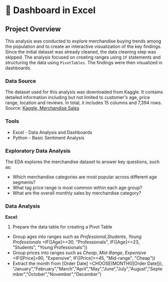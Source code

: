 # 👚 Dashboard in Excel
## Project Overview
This analysis was conducted to explore merchandise buying trends among the population and to create an interactive visualization of the key findings. Since the initial dataset was already cleaned, the data cleaning step was skipped. The analysis focused on creating ranges using <code>IF</code> statements and structuring the data using <code>PivotTables</code>. The findings were then visualized in dashboards.

### Data Source
The dataset used for this analysis was downloaded from Kaggle. It contains detailed information including but not limited to customer's age, price range, location and reviews. 
In total, it includes 15 columns and 7,394 rows.
<br/> 
Source: <a href="https://www.kaggle.com/datasets/adarsh0806/influencer-merchandise-sales">Kaggle, Merchandise Sales</a>

### Tools
- Excel - Data Analysis and Dashboards
- Python - Basic Sentiment Analysis
  

### Exploratory Data Analysis
The EDA explores the merchandise dataset to answer key questions, such as:
- Which merchandise categories are most popular across different age segments?
- What tag price range is most common within each age group?
- What are the overall monthly sales by merchandise category?

### Data Analysis
**Excel**:
1. Prepare the data table for creating a Pivot Table
- Group ages into ranges such as _Professional_,_Students_, _Young Professionals_
  =IF([Age]>=30, "Professionals", IF([Age]<=23, "Students", "Young Professionals"))
- Group prices into ranges such as _Cheap_, _Mid-Range_, _Expensive_
  =IF([Price]>90, "Expensive", IF([Price]>=45, "Mid-range", "Cheap"))
- Extract the month from [Order Date]
  =CHOOSE(MONTH(([Order Date])), "January","February","March","April","May","June","July","August","September","October","November","December")
  
  
